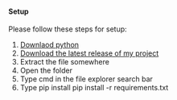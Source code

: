 #### Setup

Please follow these steps for setup:

1. <a href="https://www.python.org/downloads/windows/">Downlaod python</a>
2. <a href="https://github.com/tinosor/Simple-login-and-register-system/releases/tag/1.0.0">Download the latest release of my project</a>
3. Extract the file somewhere
4. Open the folder
5. Type cmd in the file explorer search bar
6. Type pip install pip install -r requirements.txt
   
